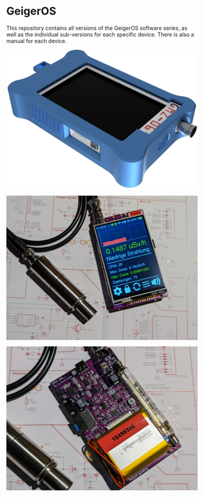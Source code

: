 # GeigerOS
This repository contains all versions of the GeigerOS software series, as well as the individual sub-versions for each specific device. There is also a manual for each device.

![GMZ-06](https://github.com/codemarv42/GeigerOS/blob/main/Media/GMZ-06/45f2f34d-e694-44c8-a4c1-240a93af9476.PNG?raw=true)

![GMZ-06](https://github.com/codemarv42/GeigerOS/blob/main/Media/GMZ-06/PXL_20230520_192320395~2.jpg)


![GMZ-06](https://github.com/codemarv42/GeigerOS/blob/main/Media/GMZ-06/PXL_20230520_192428262~2.jpg)
